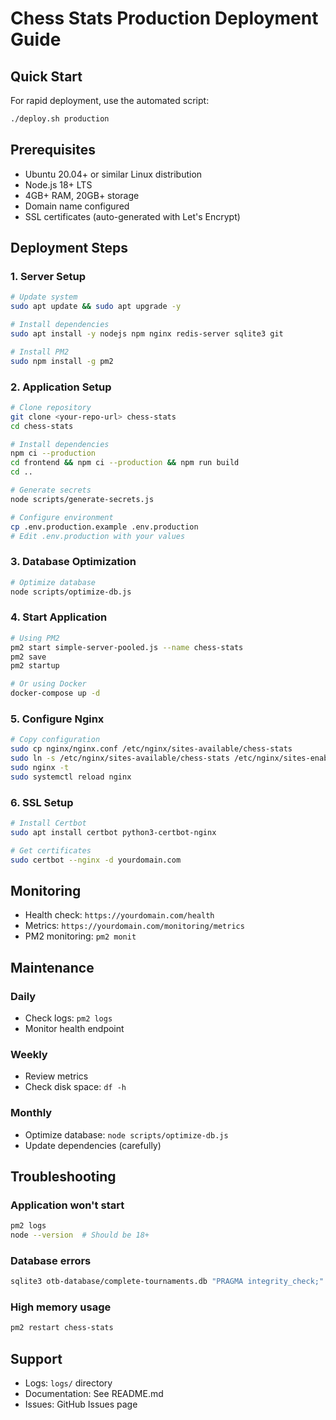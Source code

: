 # Chess Stats Production Deployment Guide

## Quick Start

For rapid deployment, use the automated script:
```bash
./deploy.sh production
```

## Prerequisites

- Ubuntu 20.04+ or similar Linux distribution
- Node.js 18+ LTS
- 4GB+ RAM, 20GB+ storage
- Domain name configured
- SSL certificates (auto-generated with Let's Encrypt)

## Deployment Steps

### 1. Server Setup

```bash
# Update system
sudo apt update && sudo apt upgrade -y

# Install dependencies
sudo apt install -y nodejs npm nginx redis-server sqlite3 git

# Install PM2
sudo npm install -g pm2
```

### 2. Application Setup

```bash
# Clone repository
git clone <your-repo-url> chess-stats
cd chess-stats

# Install dependencies
npm ci --production
cd frontend && npm ci --production && npm run build
cd ..

# Generate secrets
node scripts/generate-secrets.js

# Configure environment
cp .env.production.example .env.production
# Edit .env.production with your values
```

### 3. Database Optimization

```bash
# Optimize database
node scripts/optimize-db.js
```

### 4. Start Application

```bash
# Using PM2
pm2 start simple-server-pooled.js --name chess-stats
pm2 save
pm2 startup

# Or using Docker
docker-compose up -d
```

### 5. Configure Nginx

```bash
# Copy configuration
sudo cp nginx/nginx.conf /etc/nginx/sites-available/chess-stats
sudo ln -s /etc/nginx/sites-available/chess-stats /etc/nginx/sites-enabled/
sudo nginx -t
sudo systemctl reload nginx
```

### 6. SSL Setup

```bash
# Install Certbot
sudo apt install certbot python3-certbot-nginx

# Get certificates
sudo certbot --nginx -d yourdomain.com
```

## Monitoring

- Health check: `https://yourdomain.com/health`
- Metrics: `https://yourdomain.com/monitoring/metrics`
- PM2 monitoring: `pm2 monit`

## Maintenance

### Daily
- Check logs: `pm2 logs`
- Monitor health endpoint

### Weekly
- Review metrics
- Check disk space: `df -h`

### Monthly
- Optimize database: `node scripts/optimize-db.js`
- Update dependencies (carefully)

## Troubleshooting

### Application won't start
```bash
pm2 logs
node --version  # Should be 18+
```

### Database errors
```bash
sqlite3 otb-database/complete-tournaments.db "PRAGMA integrity_check;"
```

### High memory usage
```bash
pm2 restart chess-stats
```

## Support

- Logs: `logs/` directory
- Documentation: See README.md
- Issues: GitHub Issues page
